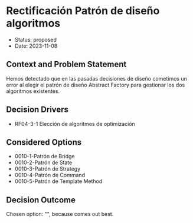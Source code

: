 # Rectificación Patrón de diseño algoritmos

* Status: proposed
* Date: 2023-11-08

## Context and Problem Statement

Hemos detectado que en las pasadas decisiones de diseño cometimos un error al elegir el patrón de diseño Abstract Factory para gestionar los dos algoritmos existentes.

## Decision Drivers

* RF04-3-1 Elección de algoritmos de optimización

## Considered Options

* 0010-1-Patrón de Bridge
* 0010-2-Patrón de State
* 0010-3-Patrón de Strategy
* 0010-4-Patrón de Command
* 0010-5-Patrón de Template Method

## Decision Outcome

Chosen option: "", because comes out best.
